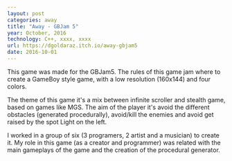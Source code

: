 ```yaml
---
layout: post
categories: away
title: "Away - GBJam 5"
year: October, 2016
technology: C++, xxxx, xxxx
url: https://dgoldaraz.itch.io/away-gbjam5
date: 2016-10-01
---
```


This game was made for the GBJam5. The rules of this game jam where to create a GameBoy style game, with a low resolution (160x144) and four colors.

The theme of this game it's a mix between infinite scroller and stealth game, based on games like MGS. The aim of the player it's avoid the different obstacles (generated procedurally), avoid/kill the enemies and avoid get raised by the spot Light on the left.

I worked in a group of six (3 programers, 2 artist and a musician) to create it. My role in this game (as a creator and programmer) was related with the main gameplays of the game and the creation of the procedural generator.
       